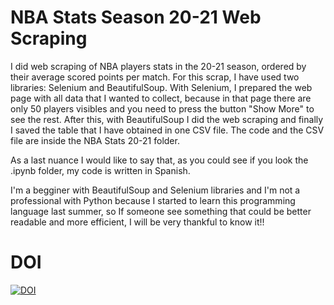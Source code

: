 # NBA Stats Season 20-21 Web Scraping
I did web scraping of NBA players stats in the 20-21 season, ordered by their average scored points per match. For this scrap, I have used two libraries: Selenium and BeautifulSoup. With Selenium, I prepared the web page with all data that I wanted to collect, because in that page there are only 50 players visibles and you need to press the button "Show More" to see the rest. After this, with BeautifulSoup I did the web scraping and finally I saved the table that I have obtained in one CSV file.
The code and the CSV file are inside the NBA Stats 20-21 folder.

As a last nuance I would like to say that, as you could see if you look the .ipynb folder, my code is written in Spanish.

I'm a begginer with BeautifulSoup and Selenium libraries and I'm not a professional with Python because I started to learn this programming language last summer, so If someone see something that could be better readable and more efficient, I will be very thankful to know it!!


# DOI
[![DOI](https://zenodo.org/badge/351080238.svg)](https://zenodo.org/badge/latestdoi/351080238)
